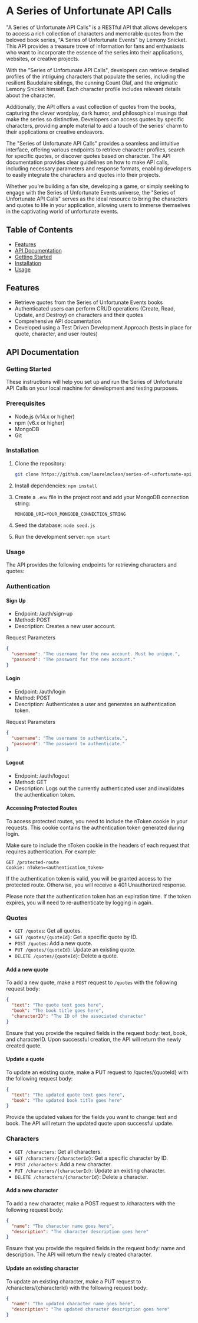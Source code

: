 # A Series of Unfortunate API Calls

"A Series of Unfortunate API Calls" is a RESTful API that allows developers to access a rich collection of characters and memorable quotes from the beloved book series, "A Series of Unfortunate Events" by Lemony Snicket. This API provides a treasure trove of information for fans and enthusiasts who want to incorporate the essence of the series into their applications, websites, or creative projects.

With the "Series of Unfortunate API Calls", developers can retrieve detailed profiles of the intriguing characters that populate the series, including the resilient Baudelaire siblings, the cunning Count Olaf, and the enigmatic Lemony Snicket himself. Each character profile includes relevant details about the character.

Additionally, the API offers a vast collection of quotes from the books, capturing the clever wordplay, dark humor, and philosophical musings that make the series so distinctive. Developers can access quotes by specific characters, providing ample material to add a touch of the series' charm to their applications or creative endeavors.

The "Series of Unfortunate API Calls" provides a seamless and intuitive interface, offering various endpoints to retrieve character profiles, search for specific quotes, or discover quotes based on character. The API documentation provides clear guidelines on how to make API calls, including necessary parameters and response formats, enabling developers to easily integrate the characters and quotes into their projects.

Whether you're building a fan site, developing a game, or simply seeking to engage with the Series of Unfortunate Events universe, the "Series of Unfortunate API Calls" serves as the ideal resource to bring the characters and quotes to life in your application, allowing users to immerse themselves in the captivating world of unfortunate events.


## Table of Contents

- [Features](#features)
- [API Documentation](#api-documentation)
- [Getting Started](#getting-started)
- [Installation](#installation)
- [Usage](#usage)


## Features

- Retrieve quotes from the Series of Unfortunate Events books
- Authenticated users can perform CRUD operations (Create, Read, Update, and Destroy) on characters and their quotes
- Comprehensive API documentation
- Developed using a Test Driven Development Approach (tests in place for quote, character, and user routes)

## API Documentation

### Getting Started

These instructions will help you set up and run the Series of Unfortunate API Calls on your local machine for development and testing purposes.

### Prerequisites

- Node.js (v14.x or higher)
- npm (v6.x or higher)
- MongoDB
- Git

### Installation

1. Clone the repository:
   ```bash
   git clone https://github.com/laurelmclean/series-of-unfortunate-api-calls.git
   ```

2. Install dependencies:
    ``` npm install ```

3. Create a `.env` file in the project root and add your MongoDB connection string: 

    ```MONGODB_URI=YOUR_MONGODB_CONNECTION_STRING```

4. Seed the database:
    ```node seed.js```

5. Run the development server:
    ```npm start```

### Usage

The API provides the following endpoints for retrieving characters and quotes:

### Authentication

#### Sign Up
- Endpoint: /auth/sign-up
- Method: POST
- Description: Creates a new user account.

Request Parameters
```json
{
  "username": "The username for the new account. Must be unique.",
  "password": "The password for the new account."
}

```

#### Login
- Endpoint: /auth/login
- Method: POST
- Description: Authenticates a user and generates an authentication token.

Request Parameters

```json
{
  "username": "The username to authenticate.",
  "password": "The password to authenticate."
}

```

#### Logout
- Endpoint: /auth/logout
- Method: GET
- Description: Logs out the currently authenticated user and invalidates the authentication token.

#### Accessing Protected Routes
To access protected routes, you need to include the nToken cookie in your requests. This cookie contains the authentication token generated during login.

Make sure to include the nToken cookie in the headers of each request that requires authentication. For example:

```
GET /protected-route
Cookie: nToken=<authentication_token>
```

If the authentication token is valid, you will be granted access to the protected route. Otherwise, you will receive a 401 Unauthorized response.

Please note that the authentication token has an expiration time. If the token expires, you will need to re-authenticate by logging in again.

### Quotes

- `GET /quotes`: Get all quotes.
- `GET /quotes/{quoteId}`: Get a specific quote by ID.
- `POST /quotes`: Add a new quote.
- `PUT /quotes/{quoteId}`: Update an existing quote.
- `DELETE /quotes/{quoteId}`: Delete a quote.

#### Add a new quote

To add a new quote, make a `POST` request to `/quotes` with the following request body:

```json
{
  "text": "The quote text goes here",
  "book": "The book title goes here",
  "characterID": "The ID of the associated character"
}

```

Ensure that you provide the required fields in the request body: text, book, and characterID. Upon successful creation, the API will return the newly created quote.

#### Update a quote

To update an existing quote, make a PUT request to /quotes/{quoteId} with the following request body:

```json
{
  "text": "The updated quote text goes here",
  "book": "The updated book title goes here"
}
```

Provide the updated values for the fields you want to change: text and book. The API will return the updated quote upon successful update.

### Characters

- `GET /characters`: Get all characters.
- `GET /characters/{characterId}`: Get a specific character by ID.
- `POST /characters`: Add a new character.
- `PUT /characters/{characterId}`: Update an existing character.
- `DELETE /characters/{characterId}`: Delete a character.

#### Add a new character

To add a new character, make a POST request to /characters with the following request body:

```json
{
  "name": "The character name goes here",
  "description": "The character description goes here"
}
```

Ensure that you provide the required fields in the request body: name and description. The API will return the newly created character.

#### Update an existing character

To update an existing character, make a PUT request to /characters/{characterId} with the following request body:

```json
{
  "name": "The updated character name goes here",
  "description": "The updated character description goes here"
}
```
